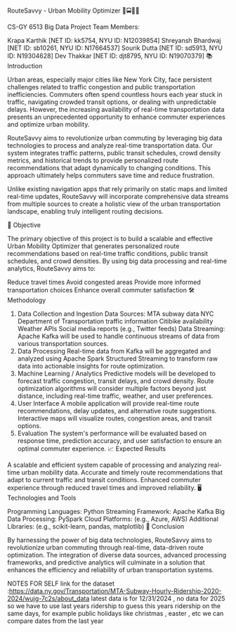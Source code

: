 RouteSavvy - Urban Mobility Optimizer 🚦🚍🚶‍♂️

CS-GY 6513 Big Data Project
Team Members:

Krapa Karthik [NET ID: kk5754, NYU ID: N12039854]
Shreyansh Bhardwaj [NET ID: sb10261, NYU ID: N17664537]
Sourik Dutta [NET ID: sd5913, NYU ID: N19304628]
Dev Thakkar [NET ID: djt8795, NYU ID: N19070379]
📚 Introduction

Urban areas, especially major cities like New York City, face persistent challenges related to traffic congestion and public transportation inefficiencies. Commuters often spend countless hours each year stuck in traffic, navigating crowded transit options, or dealing with unpredictable delays. However, the increasing availability of real-time transportation data presents an unprecedented opportunity to enhance commuter experiences and optimize urban mobility.

RouteSavvy aims to revolutionize urban commuting by leveraging big data technologies to process and analyze real-time transportation data. Our system integrates traffic patterns, public transit schedules, crowd density metrics, and historical trends to provide personalized route recommendations that adapt dynamically to changing conditions. This approach ultimately helps commuters save time and reduce frustration.

Unlike existing navigation apps that rely primarily on static maps and limited real-time updates, RouteSavvy will incorporate comprehensive data streams from multiple sources to create a holistic view of the urban transportation landscape, enabling truly intelligent routing decisions.

🎯 Objective

The primary objective of this project is to build a scalable and effective Urban Mobility Optimizer that generates personalized route recommendations based on real-time traffic conditions, public transit schedules, and crowd densities. By using big data processing and real-time analytics, RouteSavvy aims to:

Reduce travel times
Avoid congested areas
Provide more informed transportation choices
Enhance overall commuter satisfaction
🛠️ Methodology

1. Data Collection and Ingestion
Data Sources:
MTA subway data
NYC Department of Transportation traffic information
Citibike availability
Weather APIs
Social media reports (e.g., Twitter feeds)
Data Streaming:
Apache Kafka will be used to handle continuous streams of data from various transportation sources.
2. Data Processing
Real-time data from Kafka will be aggregated and analyzed using Apache Spark Structured Streaming to transform raw data into actionable insights for route optimization.
3. Machine Learning / Analytics
Predictive models will be developed to forecast traffic congestion, transit delays, and crowd density.
Route optimization algorithms will consider multiple factors beyond just distance, including real-time traffic, weather, and user preferences.
4. User Interface
A mobile application will provide real-time route recommendations, delay updates, and alternative route suggestions.
Interactive maps will visualize routes, congestion areas, and transit options.
5. Evaluation
The system's performance will be evaluated based on response time, prediction accuracy, and user satisfaction to ensure an optimal commuter experience.
📈 Expected Results

A scalable and efficient system capable of processing and analyzing real-time urban mobility data.
Accurate and timely route recommendations that adapt to current traffic and transit conditions.
Enhanced commuter experience through reduced travel times and improved reliability.
🖥️ Technologies and Tools

Programming Languages: Python
Streaming Framework: Apache Kafka
Big Data Processing: PySpark
Cloud Platforms: (e.g., Azure, AWS)
Additional Libraries: (e.g., scikit-learn, pandas, matplotlib)
📝 Conclusion

By harnessing the power of big data technologies, RouteSavvy aims to revolutionize urban commuting through real-time, data-driven route optimization. The integration of diverse data sources, advanced processing frameworks, and predictive analytics will culminate in a solution that enhances the efficiency and reliability of urban transportation systems.

NOTES FOR SELF
link for the dataset :https://data.ny.gov/Transportation/MTA-Subway-Hourly-Ridership-2020-2024/wujg-7c2s/about_data
latest data is for 12/31/2024 , no data for 2025 so we have to use last years ridership to guess this years ridership on the same days, for example public holidays like christmas , easter , etc we can compare dates from the last year